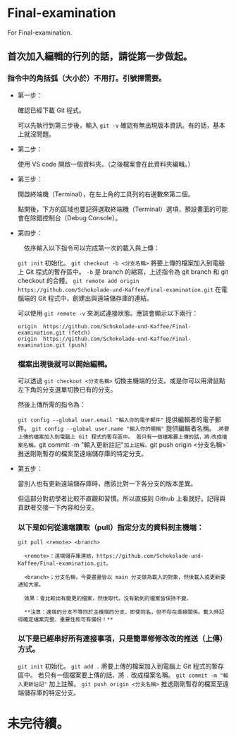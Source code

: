 # Final-examination
For Final-examination.

## 首次加入編輯的行列的話，請從第一步做起。
### 指令中的角括弧（大小於）不用打。引號擇需要。

* 第一步：

    確認已經下載 Git 程式。

    可以先執行到第三步後，輸入 `git -v` 確認有無出現版本資訊。有的話，基本上就沒問題。

* 第二步：

    使用 VS code 開啟一個資料夾。（之後檔案會在此資料夾編輯。）

* 第三步：

    開啟終端機（Terminal），在左上角的工具列的右邊數來第二個。

    點開後，下方的區域也要記得選取終端機（Terminal）選項，預設畫面的可能會在除錯控制台（Debug Console）。

* 第四步：

  　依序輸入以下指令可以完成第一次的載入與上傳：

    `git init`
        初始化。
    `git checkout -b <分支名稱>`
        將要上傳的檔案加入到電腦上 Git 程式的暫存區中。
        `-b` 是 branch 的縮寫，上述指令為 git branch 和 git checkout 的合體。
    `git remote add origin https://github.com/Schokolade-und-Kaffee/Final-examination.git`
        在電腦端的 Git 程式中，創建出與遠端儲存庫的連結。

    可以使用 `git remote -v` 來測試連接狀態。應該會顯示以下兩行：
    ```
    origin  https://github.com/Schokolade-und-Kaffee/Final-examination.git (fetch)
    origin  https://github.com/Schokolade-und-Kaffee/Final-examination.git (push) 
    ```

    ### 檔案出現後就可以開始編輯。
    可以透過 `git checkout <分支名稱>` 切換主機端的分支。或是你可以用滑鼠點左下角的分支選單切換已有的分支。

    
    然後上傳所需的指令為：

    `git config --global user.email "輸入你的電子郵件"`
        提供編輯者的電子郵件。
    `git config --global user.name "輸入你的暱稱"`
        提供編輯者名稱。
    .`
        將要上傳的檔案加入到電腦上 Git 程式的暫存區中。
        若只有一個檔案要上傳的話，將 `.` 改成檔案名稱。
    `git commit -m "輸入更新註記"`
        加上註解。
    `git push origin <分支名稱>`
        推送剛剛暫存的檔案至遠端儲存庫的特定分支。


* 第五步：

    當別人也有更新遠端儲存庫時，應該比對一下各分支的版本差異。
    
    但這部分對初學者比較不直觀和習慣。所以直接到 Github 上看就好。記得與貢獻者交接一下內容和分支。

    ### 以下是如何從遠端讀取（pull）指定分支的資料到主機端：

    `git pull <remote> <branch>`

        <remote>：遠端儲存庫連結，https://github.com/Schokolade-und-Kaffee/Final-examination.git。

        <branch>；分支名稱，今要盡量皆以 main 分支做為載入的對象，然後載入或更新要通知大家。
        
        效果：會比較出有變更的檔案，然後取代。沒有動到的檔案皆保持不變。
        
        **注意：遠端的分支不等同於主機端的分支，即使同名，但不存在直接關係。載入時記得確定檔案完整、重要性和可有備份！**


    ### 以下是已經串好所有連接事項，只是簡單修修改改的推送（上傳）方式。

    `git init`
        初始化。
    `git add .`
        將要上傳的檔案加入到電腦上 Git 程式的暫存區中。
        若只有一個檔案要上傳的話，將 `.` 改成檔案名稱。
    `git commit -m "輸入更新註記"`
        加上註解。
    `git push origin <分支名稱>`
        推送剛剛暫存的檔案至遠端儲存庫的特定分支。

# 未完待續。

